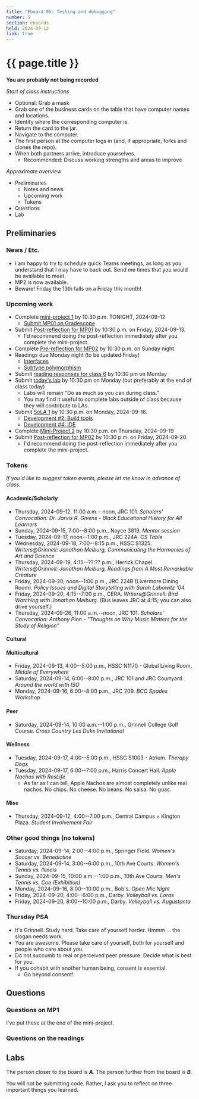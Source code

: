 ```yaml
---
title: "Eboard 05: Testing and debugging"
number: 5
section: eboards
held: 2024-09-12
link: true
---
```

# {{ page.title }}

**You are probably not being recorded** 

_Start of class instructions_

* Optional: Grab a mask
* Grab one of the business cards on the table that have computer names 
  and locations.
* Identify where the corresponding computer is.
* Return the card to the jar.
* Navigate to the computer.
* The first person at the computer logs in (and, if appropriate, forks
  and clones the repo).
* When both partners arrive, introduce yourselves.
    * Recommended: Discuss working strengths and areas to improve

_Approximate overview_

* Preliminaries
    * Notes and news
    * Upcoming work
    * Tokens
* Questions
* Lab

Preliminaries
-------------

### News / Etc.

* I am happy to try to schedule quick Teams meetings, as long as you
  understand that I may have to back out. Send me times that you would
  be available to meet.
* MP2 is now available.
* Beware! Friday the 13th falls on a Friday this month!

### Upcoming work

* Complete [mini-project 1](../mps/mp01) by 10:30 p.m. TONIGHT, 2024-09-12
    * [Submit MP01 on Gradescope](https://www.gradescope.com/courses/818402/assignments/4927662)
* Submit [Post-reflection for MP01](https://www.gradescope.com/courses/818402/assignments/4899624) by 10:30 p.m. on Friday, 2024-09-13.
    * I'd recommend doing the post-reflection immediately after you
       complete the mini-project.
* Complete [Pre-reflection for MP02](https://www.gradescope.com/courses/818402/assignments/4942358) by 10:30 p.m. on Sunday night.
* Readings due Monday night (to be updated Friday)
    * [Interfaces](../readings/interfaces)
    * [Subtype polymorphism](../readings/subtype-polymorphism)
* Submit [reading responses for class 6](https://www.gradescope.com/courses/818402/assignments/4942346) by 10:30 pm on Monday
* Submit [today's lab](https://www.gradescope.com/courses/818402/assignments/4942319) by 10:30 pm on Monday (but preferably at the end of class today)
    * Labs will remain "Do as much as you can during class."
    * You may find it useful to complete labs outside of class because
      they will contribute to LAs.
* Submit [SoLA 1](../los/sola01) by 10:30 p.m. on Monday, 2024-09-16.
    * [Development #2: Build tools](https://www.gradescope.com/courses/818402/assignments/4927811)
    * [Development #4: IDE](https://www.gradescope.com/courses/818402/assignments/4927696)
* Complete [Mini-Project 2](../mps/mp02) by 10:30 p.m. on Thursday, 2024-09-19
* Submit [Post-reflection for MP02](https://www.gradescope.com/courses/818402/assignments/4943647) by 10:30 p.m. on Friday, 2024-09-20.
    * I'd recommend doing the post-reflection immediately after you
      complete the mini-project.

### Tokens

_If you'd like to suggest token events, please let me know in advance of 
class._

#### Academic/Scholarly

* Thursday, 2024-09-12, 11:00 a.m.--noon, JRC 101.
  _Scholars’ Convocation:
   Dr. Jarvis R. Givens - 
   Black Educational History for All Learners_
* Sunday, 2024-09-15, 7:00--8:00 p.m., Noyce 3819.
  _Mentor session_
* Tuesday, 2024-09-17, noon--1:00 p.m., JRC 224A.
  _CS Table_
* Wednesday, 2024-09-18, 7:00--8:15 p.m., HSSC S1325.
  _Writers@Grinnell: 
  Jonathan Meiburg, Communicating the Harmonies of Art and Science_
* Thursday, 2024-09-19, 4:15--??:?? p.m., Herrick Chapel.
  _Writers@Grinnell:
  Jonathan Meiburg, Readings from A Most Remarkable Creature_
* Friday, 2024-09-20, noon--1:00 p.m., JRC 224B (Livermore Dining Room).
  _Policy Issues and Digital Storytelling with Sarah Labowitz '04_
* Friday, 2024-09-20, 4:15--7:00 p.m., CERA.
  _Writers@Grinnell: Bird Watching with Jonathan Meiburg_.
  (Bus leaves JRC at 4:15; you can also drive yourself.)
* Thursday, 2024-09-26, 11:00 a.m.--noon, JRC 101.
  _Scholars' Convocation: 
  Anthony Pinn - "Thoughts on Why Music Matters for the Study of Religion"_

#### Cultural

#### Multicultural

* Friday, 2024-09-13, 4:00--5:00 p.m., HSSC N1170 - Global Living Room.
  _Middle of Everywhere_
* Saturday, 2024-09-14, 6:00--8:00 p.m., JRC 101 and JRC Courtyard.
  _Around the world with ISO_
* Monday, 2024-09-16, 6:00--8:00 p.m., JRC 209.
  _BCC Spades Workshop_

#### Peer

* Saturday, 2024-09-14, 10:00 a.m.--1:00 p.m., Grinnell College Golf Course.
  _Cross Country Les Duke Invitational_

#### Wellness

* Tuesday, 2024-09-17, 4:00--5:00 p.m., HSSC S1003 - Atrium.
  _Therapy Dogs_
* Tuesday, 2024-09-17, 6:00--7:00 p.m., Harris Concert Hall.
  _Apple Nachos with ResLife_
    * As far as I can tell, Apple Nachos are almost completely unlike
      real nachos.  No chips. No cheese. No beans. No salsa. No guac.

#### Misc

* Thursday, 2024-09-12, 4:00--7:00 p.m., Central Campus + Kington Plaza.
  _Student Involvement Fair_

### Other good things (no tokens)

* Saturday, 2024-09-14, 2:00--4:00 p.m., Springer Field.
  _Women's Soccer vs. Benedictine_
* Saturday, 2024-09-14, 3:00--6:00 p.m., 10th Ave Courts.
  _Women's Tennis vs. Illinois_
* Sunday, 2024-09-15, 10:00 a.m.--1:00 p.m., 10th Ave Courts.
  _Men's Tennis vs. Coe (Exhibition)_
* Monday, 2024-09-16, 8:00--10:00 p.m., Bob's.
  _Open Mic Night_
* Friday, 2024-09-20, 4:00--6:00 p.m., Darby.
  _Volleyball vs. Loras_
* Friday, 2024-09-20, 8:00--10:00 p.m., Darby.
  _Volleyball vs. Augustanta_ 

### Thursday PSA

* It's Grinnell. Study hard. Take care of yourself harder. Hmmm ... the
  slogan needs work.
* You are awesome. Please take care of yourself, both for yourself and
  people who care about you.
* Do not succumb to real or perceived peer pressure. Decide what is best
  for you.
* If you cohabit with another human being, consent is essential.
    * Go beyond consent!

Questions
---------

### Questions on MP1

I've put these at the end of the mini-project.

### Questions on the readings

Labs
----

The person closer to the board is **_A_**. The person further from the board
is **_B_**.

You will not be submitting code. Rather, I ask you to reflect on three
important things you learned.
